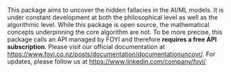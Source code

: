 This package aims to uncover the hidden fallacies in the AI/ML models. It is under constant development at both the philosophical level as well as the algorithmic level. While this package is open source, the mathematical concepts underpinning the core algorithm are not. To be more precise, this package calls an API managed by FOYI and therefore **requires a free API subscription**. Please visit our official documentation at https://www.foyi.co.nz/posts/documentation/documentationuncovr/. For updates, please follow us at https://www.linkedin.com/company/foyi/
